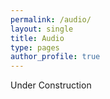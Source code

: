 ```yaml
---
permalink: /audio/
layout: single
title: Audio
type: pages
author_profile: true
---
```


Under Construction